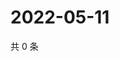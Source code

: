 # 2022-05-11

共 0 条

<!-- BEGIN WEIBO -->
<!-- 最后更新时间 Wed May 11 2022 01:23:50 GMT+0800 (China Standard Time) -->

<!-- END WEIBO -->
